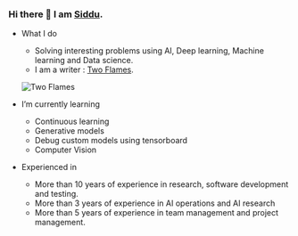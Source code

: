 ### Hi there 👋 I am [Siddu](https://www.linkedin.com/in/swamy-ks-b3739955/).
- What I do
  - Solving interesting problems using AI, Deep learning, Machine learning and Data science.
  - I am a writer : [Two Flames](https://www.amazon.ca/Flames-Marulasidda-swamy-Kibbanahalli-Shivalingappa-ebook/dp/B0BGYMGTJB).
  
  ![Two Flames](https://m.media-amazon.com/images/I/51LhrrHGPBL._SY250_.jpg)

- I’m currently learning
  - Continuous learning
  - Generative models
  - Debug custom models using tensorboard
  - Computer Vision
- Experienced in
  - More than 10 years of experience in research, software development and testing.
  - More than 3 years of experience in AI operations and AI research
  - More than 5 years of experience in team management and project management.
 

<!--
**creative-swamy/creative-swamy** is a ✨ _special_ ✨ repository because its `README.md` (this file) appears on your GitHub profile.

Here are some ideas to get you started:


- 🌱 I’m currently learning ...
- 👯 I’m looking to collaborate on ...
- 🤔 I’m looking for help with ...
- 💬 Ask me about ...
- 📫 How to reach me: ...
- 😄 Pronouns: ...
- ⚡ Fun fact: ...
-->
